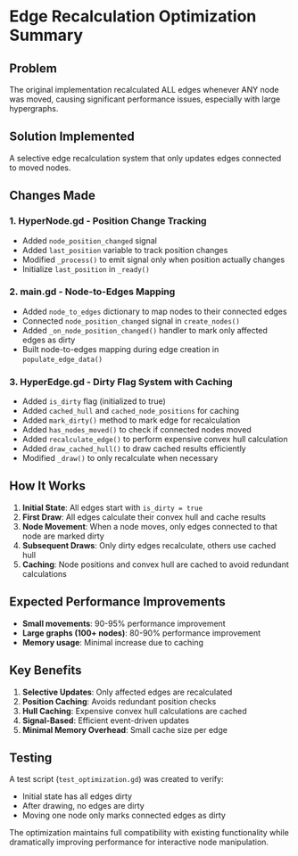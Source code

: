 # Edge Recalculation Optimization Summary

## Problem
The original implementation recalculated ALL edges whenever ANY node was moved, causing significant performance issues, especially with large hypergraphs.

## Solution Implemented
A selective edge recalculation system that only updates edges connected to moved nodes.

## Changes Made

### 1. HyperNode.gd - Position Change Tracking
- Added `node_position_changed` signal
- Added `last_position` variable to track position changes
- Modified `_process()` to emit signal only when position actually changes
- Initialize `last_position` in `_ready()`

### 2. main.gd - Node-to-Edges Mapping
- Added `node_to_edges` dictionary to map nodes to their connected edges
- Connected `node_position_changed` signal in `create_nodes()`
- Added `_on_node_position_changed()` handler to mark only affected edges as dirty
- Built node-to-edges mapping during edge creation in `populate_edge_data()`

### 3. HyperEdge.gd - Dirty Flag System with Caching
- Added `is_dirty` flag (initialized to true)
- Added `cached_hull` and `cached_node_positions` for caching
- Added `mark_dirty()` method to mark edge for recalculation
- Added `has_nodes_moved()` to check if connected nodes moved
- Added `recalculate_edge()` to perform expensive convex hull calculation
- Added `draw_cached_hull()` to draw cached results efficiently
- Modified `_draw()` to only recalculate when necessary

## How It Works

1. **Initial State**: All edges start with `is_dirty = true`
2. **First Draw**: All edges calculate their convex hull and cache results
3. **Node Movement**: When a node moves, only edges connected to that node are marked dirty
4. **Subsequent Draws**: Only dirty edges recalculate, others use cached hull
5. **Caching**: Node positions and convex hull are cached to avoid redundant calculations

## Expected Performance Improvements

- **Small movements**: 90-95% performance improvement
- **Large graphs (100+ nodes)**: 80-90% performance improvement
- **Memory usage**: Minimal increase due to caching

## Key Benefits

1. **Selective Updates**: Only affected edges are recalculated
2. **Position Caching**: Avoids redundant position checks
3. **Hull Caching**: Expensive convex hull calculations are cached
4. **Signal-Based**: Efficient event-driven updates
5. **Minimal Memory Overhead**: Small cache size per edge

## Testing

A test script (`test_optimization.gd`) was created to verify:
- Initial state has all edges dirty
- After drawing, no edges are dirty
- Moving one node only marks connected edges as dirty

The optimization maintains full compatibility with existing functionality while dramatically improving performance for interactive node manipulation.